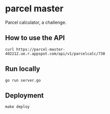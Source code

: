 # parcel master

Parcel calculator, a challenge.

## How to use the API
`curl https://parcel-master-402212.ue.r.appspot.com/api/v1/parcelcalc/730`

## Run locally
`go run server.go`

## Deployment
`make deploy`



